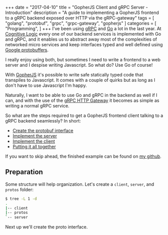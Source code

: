 +++
date = "2017-04-10"
title = "GopherJS Client and gRPC Server - Introduction"
description = "A guide to implementing a GopherJS frontend to a gRPC backend exposed over HTTP via the gRPC-gateway"
tags = [ "golang", "protobuf", "grpc", "grpc-gateway", "gopherjs" ]
categories = [
  "Programming",
]
+++
I've been using [gRPC](http://www.grpc.io/) and [Go](https://golang.org/) a lot in the last year.
At [Cognitive Logic](https://www.cognitivelogic.com) every one of our backend services is
implemented with Go and gRPC, and it enables us to abstract away most of the complexities
of networked micro services and keep interfaces typed and well defined using
[Google protobuffers](https://developers.google.com/protocol-buffers/).

I really enjoy using both, but sometimes I need to write a frontend to a
web server and I despise writing Javascript. So what do? Use Go of course!

With [GopherJS](https://github.com/gopherjs/gopherjs) it's possible to write safe
statically typed code that transpiles to Javascript. It comes with a couple of
quirks but as long as I don't have to use Javascript I'm happy.

Naturally, I want to be able to use Go and gRPC in the backend as well if I can,
and with the use of the [gRPC HTTP Gateway](https://github.com/grpc-ecosystem/grpc-gateway)
it becomes as simple as writing a normal gRPC service.

So what are the steps required to get a GopherJS frontend client talking to a gRPC backend
seamlessly? In short:

* [Create the protobuf interface](/post/gopherjs-client-grpc-server-1/)
* [Implement the server](/post/gopherjs-client-grpc-server-2/)
* [Implement the client](/post/gopherjs-client-grpc-server-3/)
* [Putting it all together](/post/gopherjs-client-grpc-server-4/)

If you want to skip ahead, the finished example can be found on
[my github](https://github.com/johanbrandhorst/gopherjs-grpc-websocket).

## Preparation
Some structure will help organization. Let's create a `client`, `server`, and `protos` folder:

```bash
$ tree -L 1 -d
.
|-- client
|-- protos
`-- server
```

Next up we'll create the proto interface.
